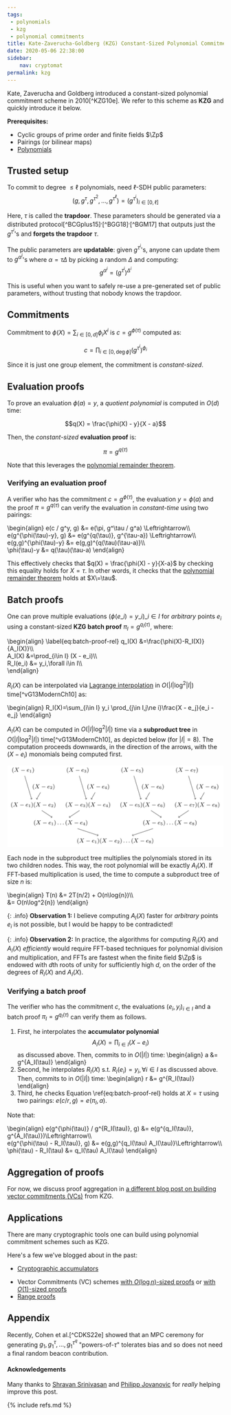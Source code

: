```yaml
---
tags:
 - polynomials 
 - kzg
 - polynomial commitments
title: Kate-Zaverucha-Goldberg (KZG) Constant-Sized Polynomial Commitments
date: 2020-05-06 22:38:00
sidebar:
    nav: cryptomat
permalink: kzg
---
```


Kate, Zaverucha and Goldberg introduced a constant-sized polynomial commitment scheme in 2010[^KZG10e].
We refer to this scheme as **KZG** and quickly introduce it below.

**Prerequisites:**

 - Cyclic groups of prime order and finite fields $\Zp$
 - Pairings (or bilinear maps)
 - [Polynomials](/2020/03/16/polynomials-for-crypto.html)

## Trusted setup

To commit to degree $\le \ell$ polynomials, need $\ell$-SDH public parameters:
$$(g,g^\tau,g^{\tau^2},\dots,g^{\tau^\ell}) = (g^{\tau^i})_{i\in[0,\ell]}$$

Here, $\tau$ is called the **trapdoor**.
These parameters should be generated via a distributed protocol[^BCGplus15]$^,$[^BGG18]$^,$[^BGM17] that outputs just the $g^{\tau^i}$'s and **forgets the trapdoor** $\tau$.

The public parameters are **updatable**: given $g^{\tau^i}$'s, anyone can update them to $g^{\alpha^i}$'s where $\alpha = \tau \Delta$ by picking a random $\Delta$ and computing:
$$g^{\alpha^i} = \left(g^{\tau^i}\right)^{\Delta^i}$$

This is useful when you want to safely re-use a pre-generated set of public parameters, without trusting that nobody knows the trapdoor.

## Commitments

Commitment to $\phi(X)=\sum_{i\in[0,d]} \phi_i X^i$ is $c=g^{\phi(\tau)}$ computed as:

$$c=\prod_{i\in[0,\deg{\phi}]} \left(g^{\tau^i}\right)^{\phi_i}$$

Since it is just one group element, the commitment is _constant-sized_.

## Evaluation proofs

To prove an evaluation $\phi(a) = y$, a _quotient polynomial_ is computed in $O(d)$ time:

$$q(X) = \frac{\phi(X) - y}{X - a}$$

Then, the _constant-sized_ **evaluation proof** is:

$$\pi = g^{q(\tau)}$$

Note that this leverages the [polynomial remainder theorem](/2020/03/16/polynomials-for-crypto.html#the-polynomial-remainder-theorem).

### Verifying an evaluation proof

A verifier who has the commitment $c=g^{\phi(\tau)}$, the evaluation $y=\phi(a)$ and the proof $\pi=g^{q(\tau)}$ can verify the evaluation in _constant-time_ using two pairings:

\begin{align}
e(c / g^y, g) &= e(\pi, g^\tau / g^a) \Leftrightarrow\\\\\
e(g^{\phi(\tau)-y}, g) &= e(g^{q(\tau)}, g^{\tau-a}) \Leftrightarrow\\\\\
e(g,g)^{\phi(\tau)-y} &= e(g,g)^{q(\tau)(\tau-a)}\\\\\
\phi(\tau)-y &= q(\tau)(\tau-a)
\end{align}

This effectively checks that $q(X) = \frac{\phi(X) - y}{X-a}$ by checking this equality holds for $X=\tau$.
In other words, it checks that the [polynomial remainder theorem](/2020/03/16/polynomials-for-crypto.html#the-polynomial-remainder-theorem) holds at $X\=\tau$.

## Batch proofs

One can prove multiple evaluations $(\phi(e\_i) = y\_i)\_{i\in I}$ for _arbitrary_ points $e_i$ using a constant-sized **KZG batch proof** $\pi_I = g^{q_I(\tau)}$, where:

\begin{align}
\label{eq:batch-proof-rel}
q_I(X) &=\frac{\phi(X)-R_I(X)}{A_I(X)}\\\\\
A_I(X) &=\prod_{i\in I} (X - e_i)\\\\\
R_I(e_i) &= y_i,\forall i\in I\\\\\
\end{align}

$R_I(X)$ can be interpolated via [Lagrange interpolation](/2020/03/16/polynomials-for-crypto.html#lagrange-interpolation) in $O(\vert I\vert\log^2{\vert I\vert})$ time[^vG13ModernCh10] as:

\begin{align}
R_I(X)=\sum_{i\in I} y_i \prod_{j\in I,j\ne i}\frac{X - e_j}{e_i - e_j}
\end{align}

$A_I(X)$ can be computed in $O(\vert I \vert \log^2{\vert I \vert})$ time via a **subproduct tree** in $O(\vert I\vert\log^2{\vert I\vert})$ time[^vG13ModernCh10], as depicted below (for $\vert I \vert = 8$).
The computation proceeds downwards, in the direction of the arrows, with the $(X-e_i)$ monomials being computed first.

<img src="/pictures/accumulator-subproduct-tree-inverted.png" />

Each node in the subproduct tree multiplies the polynomials stored in its two children nodes.
This way, the root polynomial will be exactly $A_I(X)$.
If FFT-based multiplication is used, the time to compute a subproduct tree of size $n$ is:

\begin{align}
T(n) &= 2T(n/2) + O(n\log{n})\\\\\
     &= O(n\log^2{n})
\end{align}

{: .info}
**Observation 1:** I believe computing $A_I(X)$ faster for _arbitrary_ points $e_i$ is not possible, but I would be happy to be contradicted!

{: .info}
**Observation 2:** In practice, the algorithms for computing $R_I(X)$ and $A_I(X)$ _efficiently_ would require FFT-based techniques for polynomial division and multiplication, and FFTs are fastest when the finite field $\Zp$ is endowed with $d$th roots of unity for sufficiently high $d$, on the order of the degrees of $R_I(X)$ and $A_I(X)$.

### Verifying a batch proof

The verifier who has the commitment $c$, the evaluations $(e_i, y_i)_{i\in I}$ and a batch proof $\pi_I=g^{q_I(\tau)}$ can verify them as follows.
 
 1. First, he interpolates the **accumulator polynomial** $$A_I(X)=\prod_{i\in I} (X-e_i)$$ as discussed above.
    Then, commits to in $O(\vert I \vert)$ time:
    \begin{align}
        a &= g^{A_I(\tau)}
    \end{align}
 2. Second, he interpolates $R_I(X)$ s.t. $R_I(e_i)=y_i,\forall i \in I$ as discussed above.
    Then, commits to in $O(\vert I \vert)$ time:
    \begin{align}
        r &= g^{R_I(\tau)}
    \end{align}
 3. Third, he checks Equation \ref{eq:batch-proof-rel} holds at $X=\tau$ using two pairings: $e(c / r, g) = e(\pi_I, a)$.

Note that:

\begin{align}
e(g^{\phi(\tau)} / g^{R_I(\tau)}, g) &= e(g^{q\_I(\tau)}, g^{A\_I(\tau)})\Leftrightarrow\\\\\
e(g^{\phi(\tau) - R_I(\tau)}, g) &= e(g,g)^{q_I(\tau) A_I(\tau)}\Leftrightarrow\\\\\
\phi(\tau) - R_I(\tau) &= q_I(\tau) A_I(\tau)
\end{align}

<!-- TODO: ## Commitment and proof homomorphism -->

## Aggregation of proofs

For now, we discuss proof aggregation in [a different blog post on building vector commitments (VCs)](/2020/05/06/aggregatable-subvector-commitments-for-stateless-cryptocurrencies.html#aggregating-proofs-into-subvector-profs) from KZG.

<!-- TODO: proof updates -->

<!-- TODO: ## Information-theoretic hiding -->

<!-- TODO: ### security proofs -->

## Applications

There are many cryptographic tools one can build using polynomial commitment schemes such as KZG.

Here's a few we've blogged about in the past:

 * [Cryptographic accumulators](/bilinear-accumulators)
 - Vector Commitments (VC) schemes [with $O(\log{n})$-sized proofs](/amt) or [with $O(1)$-sized proofs](/2020/05/06/aggregatable-subvector-commitments-for-stateless-cryptocurrencies.html)
 - [Range proofs](/2020/03/03/range-proofs-from-polynomial-commitments-reexplained.html)

## Appendix

Recently, Cohen et al.[^CDKS22e] showed that an MPC ceremony for generating $g_1, g_1^\tau, \ldots, g_1^{\tau^q}$ "powers-of-$\tau$" tolerates bias and so does not need a final random beacon contribution.

#### Acknowledgements

Many thanks to [Shravan Srinivasan](http://sshravan.github.io/) and [Philipp Jovanovic](https://philipp.jovanovic.io/) for _really_ helping improve this post.

{% include refs.md %}
